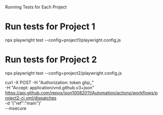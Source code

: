 Running Tests for Each Project

# Run tests for Project 1
npx playwright test --config=project1/playwright.config.js

# Run tests for Project 2
npx playwright test --config=project2/playwright.config.js

curl -X POST -H "Authorization: token ghp_<token>" \
-H "Accept: application/vnd.github.v3+json" \
https://api.github.com/repos/json10082011/Automation/actions/workflows/project2-ci.yml/dispatches \
-d '{"ref":"main"}' \
--insecure